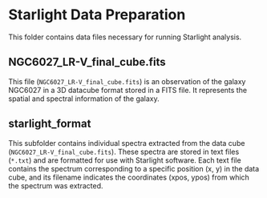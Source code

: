 # Starlight Data Preparation

This folder contains data files necessary for running Starlight analysis.

## NGC6027_LR-V_final_cube.fits

This file (`NGC6027_LR-V_final_cube.fits`) is an observation of the galaxy NGC6027 in a 3D datacube format stored in a FITS file. It represents the spatial and spectral information of the galaxy.

## starlight_format

This subfolder contains individual spectra extracted from the data cube (`NGC6027_LR-V_final_cube.fits`). These spectra are stored in text files (`*.txt`) and are formatted for use with Starlight software. Each text file contains the spectrum corresponding to a specific position (x, y) in the data cube, and its filename indicates the coordinates (xpos, ypos) from which the spectrum was extracted.
